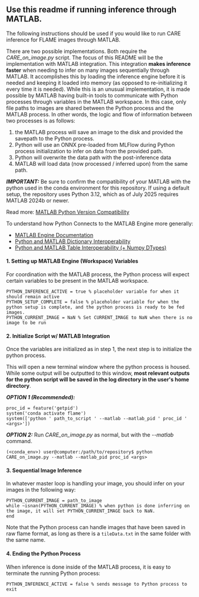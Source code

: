 ## Use this readme if running inference through MATLAB.

The following instructions should be used if you would like to run CARE inference for FLAME images through
MATLAB.

There are two possible implementations. Both require the *CARE_on_image.py* script. The focus of this README
will be the implementation with MATLAB integration. This integration **makes inference faster** when needing
to infer on many images sequentially through MATLAB. It accomplishes this by loading the inference engine
before it is needed and keeping it loaded into memory (as opposed to re-initializing it every time it is 
needed). While this is an unusual implementation, it is made possible by MATLAB having built-in tools
to communicate with Python processes through variables in the MATLAB workspace. In this case, only file
paths to images are shared between the Python process and the MATLAB process. In other words, the logic and flow
of information between two processes is as follows:
1. the MATLAB process will save an image to the disk and provided the savepath to the Python process.
2. Python will use an ONNX pre-loaded from MLFlow during Python process initialization to infer on data from the provided path.
3. Python will overwrite the data path with the post-inference data
4. MATLAB will load data (now processed / inferred upon) from the same path.

***IMPORTANT:*** Be sure to confirm the compatibility of your MATLAB with the python used in the conda environment
for this repository. If using a default setup, the repository uses Python 3.12, which as of July 2025 requires
MATLAB 2024b or newer.

Read more: [MATLAB Python Version Compatibility](https://www.mathworks.com/support/requirements/python-compatibility.html)

To understand how Python Connects to the MATLAB Engine more generally:
 - [MATLAB Engine Documentation](https://www.mathworks.com/help/matlab/matlab_external/connect-python-to-running-matlab-session.html)
 - [Python and MATLAB Dictionary Interoperability](https://www.mathworks.com/help/matlab/matlab_external/use-matlab-dictionaries-in-python.html)
 - [Python and MATLAB Table Interoperability (+ Numpy DTypes)](https://www.mathworks.com/help/matlab/matlab_external/use-matlab-tables-and-timetables-in-python.html)


#### 1. Setting up MATLAB Engine (Workspace) Variables
For coordination with the MATLAB process, the Python process will expect certain variables to be present in
the MATLAB workspace.

```
PYTHON_INFERENCE_ACTIVE = true % placeholder variable for when it should remain active
PYTHON_SETUP_COMPLETE = false % placeholder variable for when the python setup is complete, and the python process is ready to be fed images.
PYTHON_CURRENT_IMAGE = NaN % Set CURRENT_IMAGE to NaN when there is no image to be run
```

#### 2. Initialize Script w/ MATLAB Integration
Once the variables are initialized as in step 1, the next step is to initialize the python process.

This will open a new terminal window where the python process is housed. While some output will
be outputted to this window, **most relevant outputs for the python script will be saved in the log directory in the user's home directory**.

***OPTION 1 (Recommended):***
```
proc_id = feature('getpid')
system('conda activate flame')
system(['python ' path_to_script ' --matlab --matlab_pid ' proc_id ' <args>'])
```

***OPTION 2:***
Run *CARE_on_image.py* as normal, but with the *--matlab* command.
```
(<conda_env>) user@computer:/path/to/repository$ python CARE_on_image.py --matlab --matlab_pid proc_id <args>
```

#### 3. Sequential Image Inference
In whatever master loop is handling your image, you should infer on your images in the following way:

```
PYTHON_CURRENT_IMAGE = path_to_image
while ~isnan(PYTHON_CURRENT_IMAGE) % when python is done inferring on the image, it will set PYTHON_CURRENT_IMAGE back to NaN.
end
```

Note that the Python process can handle images that have been saved in raw flame format, as long as there is a
`tileData.txt` in the same folder with the same name.

#### 4. Ending the Python Process
When inference is done inside of the MATLAB process, it is easy to terminate the running Python process:

```
PYTHON_INFERENCE_ACTIVE = false % sends message to Python process to exit
```

